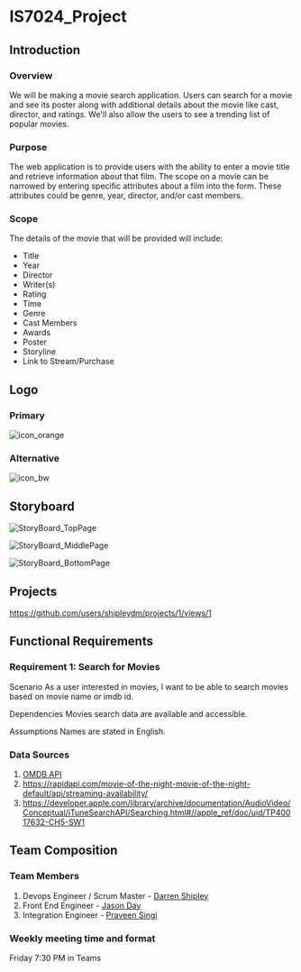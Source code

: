 # IS7024_Project
## Introduction
### Overview
We will be making a movie search application. Users can search for a movie and see its poster along with additional details about the movie like cast, director, and ratings. We'll also allow the users to see a trending list of popular movies.  

### Purpose
The web application is to provide users with the ability to enter a movie title and retrieve information about that film. The scope on a movie can be narrowed by entering specific attributes about a film into the form. These attributes could be genre, year, director, and/or cast members.  

### Scope
The details of the movie that will be provided will include:
- Title
- Year
- Director
- Writer(s)
- Rating
- Time
- Genre
- Cast Members
- Awards
- Poster
- Storyline
- Link to Stream/Purchase  

## Logo
### Primary  
![icon_orange](https://user-images.githubusercontent.com/51447959/196820576-432a932f-0646-426a-b126-324a00ec499f.png "Primary Application Logo")  

### Alternative  
![icon_bw](https://user-images.githubusercontent.com/51447959/196820597-9dfebd06-b8f7-45a7-b945-fbaad20bfcad.png  "Secondary Application Logo")  


## Storyboard
![StoryBoard_TopPage](https://user-images.githubusercontent.com/101297146/196309202-df4e5b28-0472-43cf-ab5c-5123df275699.png)

![StoryBoard_MiddlePage](https://user-images.githubusercontent.com/101297146/196309044-de21b5bb-b9de-4bde-b26a-4f7b250df362.png)

![StoryBoard_BottomPage](https://user-images.githubusercontent.com/101297146/196309068-1e3f4b75-d83a-47c0-9f62-c52f3b07c521.png)

## Projects
https://github.com/users/shipleydm/projects/1/views/1

## Functional Requirements
### Requirement 1: Search for Movies
Scenario
As a user interested in movies, I want to be able to search movies based on movie name or imdb id.

Dependencies
Movies search data are available and accessible.

Assumptions
Names are stated in English.

### Data Sources
 1) [OMDB API](http://www.omdbapi.com/?apikey=280d36f8&t=infinity+war)
 2) https://rapidapi.com/movie-of-the-night-movie-of-the-night-default/api/streaming-availability/
 3) https://developer.apple.com/library/archive/documentation/AudioVideo/Conceptual/iTuneSearchAPI/Searching.html#//apple_ref/doc/uid/TP40017632-CH5-SW1

## Team Composition
### Team Members
 1) Devops Engineer / Scrum Master - [Darren Shipley](https://github.com/shipleydm)
 2) Front End Engineer - [Jason Day](https://github.com/jasonjday)
 3) Integration Engineer - [Praveen Singi](https://github.com/praveensingi)

### Weekly meeting time and format 
Friday 7:30 PM in Teams

